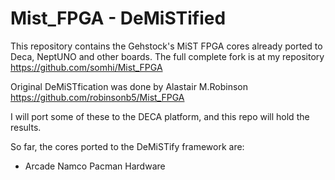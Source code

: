 # Mist_FPGA  - DeMiSTified

This repository contains the Gehstock's MiST FPGA cores already ported to Deca, NeptUNO and other boards.  The full complete fork is at my repository https://github.com/somhi/Mist_FPGA

Original DeMiSTfication was done by Alastair M.Robinson https://github.com/robinsonb5/Mist_FPGA



I will port some of these to the DECA platform, and this repo will hold the results.

So far, the cores ported to the DeMiSTify framework are:

* Arcade Namco Pacman Hardware
